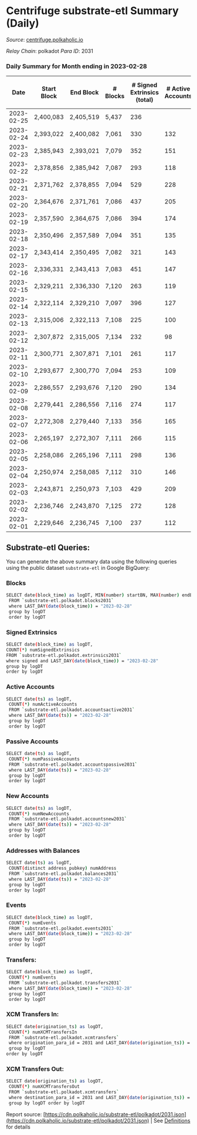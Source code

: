# Centrifuge substrate-etl Summary (Daily)

_Source_: [centrifuge.polkaholic.io](https://centrifuge.polkaholic.io)

*Relay Chain*: polkadot
*Para ID*: 2031



### Daily Summary for Month ending in 2023-02-28


| Date | Start Block | End Block | # Blocks | # Signed Extrinsics (total) | # Active Accounts | # Passive | # New | # Addresses with Balances | # Events | # Transfers | # XCM Transfers In | # XCM Transfers Out | Issues | 
| ---- | ----------- | --------- | -------- | --------------------------- | ----------------- | --------- | ----- | ------------------------- | -------- | ----------- | ------------------ | ------------------- | ------ |
| 2023-02-25 | 2,400,083 | 2,405,519 | 5,437 | 236 |  |  |  |  | 12,588 | 147 ($1.40) |   |   |  |
| 2023-02-24 | 2,393,022 | 2,400,082 | 7,061 | 330 | 132 | 22 | 12 | 44,609 | 16,486 | 226  |   |   |  |
| 2023-02-23 | 2,385,943 | 2,393,021 | 7,079 | 352 | 151 | 33 | 25 | 44,597 | 16,747 | 245  |   |   |  |
| 2023-02-22 | 2,378,856 | 2,385,942 | 7,087 | 293 | 118 | 35 | 19 | 44,572 | 16,357 | 203  |   |   |  |
| 2023-02-21 | 2,371,762 | 2,378,855 | 7,094 | 529 | 228 | 25 | 22 | 44,553 | 18,023 | 323 ($14.78) |   |   |  |
| 2023-02-20 | 2,364,676 | 2,371,761 | 7,086 | 437 | 205 | 29 | 20 | 44,532 | 17,385 | 294 ($145.59) |   |   |  |
| 2023-02-19 | 2,357,590 | 2,364,675 | 7,086 | 394 | 174 | 37 | 21 | 44,513 | 17,074 | 261  |   |   |  |
| 2023-02-18 | 2,350,496 | 2,357,589 | 7,094 | 351 | 135 | 31 | 13 | 44,493 | 16,742 | 242 ($4,053.20) |   |   |  |
| 2023-02-17 | 2,343,414 | 2,350,495 | 7,082 | 321 | 143 | 27 | 18 | 44,481 | 16,509 | 226  |   |   |  |
| 2023-02-16 | 2,336,331 | 2,343,413 | 7,083 | 451 | 147 | 41 | 25 | 44,463 | 17,412 | 347  |   |   |  |
| 2023-02-15 | 2,329,211 | 2,336,330 | 7,120 | 263 | 119 | 27 | 11 | 44,439 | 16,180 | 184  |   |   |  |
| 2023-02-14 | 2,322,114 | 2,329,210 | 7,097 | 396 | 127 | 29 | 15 | 44,429 | 17,079 | 277  |   |   |  |
| 2023-02-13 | 2,315,006 | 2,322,113 | 7,108 | 225 | 100 | 24 | 14 | 44,415 | 15,867 | 169 ($55.60) |   |   |  |
| 2023-02-12 | 2,307,872 | 2,315,005 | 7,134 | 232 | 98 | 16 | 10 | 44,401 | 15,940 | 147  |   |   |  |
| 2023-02-11 | 2,300,771 | 2,307,871 | 7,101 | 261 | 117 | 25 | 13 | 44,391 | 16,096 | 170  |   |   |  |
| 2023-02-10 | 2,293,677 | 2,300,770 | 7,094 | 253 | 109 | 14 | 8 | 44,379 | 16,048 | 185  |   |   |  |
| 2023-02-09 | 2,286,557 | 2,293,676 | 7,120 | 290 | 134 | 20 | 20 | 44,371 | 16,354 | 196 ($38.06) |   |   |  |
| 2023-02-08 | 2,279,441 | 2,286,556 | 7,116 | 274 | 117 | 20 | 10 | 44,351 | 16,209 | 184  |   |   |  |
| 2023-02-07 | 2,272,308 | 2,279,440 | 7,133 | 356 | 165 | 36 | 23 | 44,342 | 16,918 | 221  |   |   |  |
| 2023-02-06 | 2,265,197 | 2,272,307 | 7,111 | 266 | 115 | 33 | 12 | 44,320 | 16,158 | 188 ($809.13) |   |   |  |
| 2023-02-05 | 2,258,086 | 2,265,196 | 7,111 | 298 | 136 | 23 | 13 | 44,309 | 16,361 | 175  |   |   |  |
| 2023-02-04 | 2,250,974 | 2,258,085 | 7,112 | 310 | 146 | 24 | 20 | 44,297 | 16,495 | 203 ($4.62) |   |   |  |
| 2023-02-03 | 2,243,871 | 2,250,973 | 7,103 | 429 | 209 | 25 | 15 | 44,278 | 17,375 | 278 ($1,590.76) |   |   |  |
| 2023-02-02 | 2,236,746 | 2,243,870 | 7,125 | 272 | 128 | 22 | 10 | 44,270 | 16,229 | 188  |   |   |  |
| 2023-02-01 | 2,229,646 | 2,236,745 | 7,100 | 237 | 112 | 22 | 12 | 44,260 | 15,938 | 178 ($5,272.38) |   |   |  |

## Substrate-etl Queries:
You can generate the above summary data using the following queries using the public dataset `substrate-etl` in Google BigQuery:

### Blocks
```bash
SELECT date(block_time) as logDT, MIN(number) startBN, MAX(number) endBN, COUNT(*) numBlocks 
 FROM `substrate-etl.polkadot.blocks2031`  
 where LAST_DAY(date(block_time)) = "2023-02-28" 
 group by logDT 
 order by logDT
```

### Signed Extrinsics
```bash
SELECT date(block_time) as logDT, 
COUNT(*) numSignedExtrinsics 
FROM `substrate-etl.polkadot.extrinsics2031`  
where signed and LAST_DAY(date(block_time)) = "2023-02-28" 
group by logDT 
order by logDT
```

### Active Accounts
```bash
SELECT date(ts) as logDT, 
 COUNT(*) numActiveAccounts 
 FROM `substrate-etl.polkadot.accountsactive2031` 
 where LAST_DAY(date(ts)) = "2023-02-28" 
 group by logDT 
 order by logDT
```

### Passive Accounts
```bash
SELECT date(ts) as logDT, 
 COUNT(*) numPassiveAccounts 
 FROM `substrate-etl.polkadot.accountspassive2031` 
 where LAST_DAY(date(ts)) = "2023-02-28" 
 group by logDT 
 order by logDT
```

### New Accounts
```bash
SELECT date(ts) as logDT, 
 COUNT(*) numNewAccounts 
 FROM `substrate-etl.polkadot.accountsnew2031` 
 where LAST_DAY(date(ts)) = "2023-02-28" 
 group by logDT
 order by logDT
```

### Addresses with Balances
```bash
SELECT date(ts) as logDT,
 COUNT(distinct address_pubkey) numAddress 
 FROM `substrate-etl.polkadot.balances2031` 
 where LAST_DAY(date(ts)) = "2023-02-28" 
 group by logDT 
 order by logDT
```

### Events
```bash
SELECT date(block_time) as logDT, 
 COUNT(*) numEvents 
 FROM `substrate-etl.polkadot.events2031` 
 where LAST_DAY(date(block_time)) = "2023-02-28" 
 group by logDT 
 order by logDT
```

### Transfers:
```bash
SELECT date(block_time) as logDT, 
 COUNT(*) numEvents 
 FROM `substrate-etl.polkadot.transfers2031` 
 where LAST_DAY(date(block_time)) = "2023-02-28" 
 group by logDT 
 order by logDT
```

### XCM Transfers In:
```bash
SELECT date(origination_ts) as logDT, 
 COUNT(*) numXCMTransfersIn 
 FROM `substrate-etl.polkadot.xcmtransfers` 
 where origination_para_id = 2031 and LAST_DAY(date(origination_ts)) = "2023-02-28" 
 group by logDT 
order by logDT
```

### XCM Transfers Out:
```bash
SELECT date(origination_ts) as logDT, 
 COUNT(*) numXCMTransfersOut 
 FROM `substrate-etl.polkadot.xcmtransfers` 
 where destination_para_id = 2031 and LAST_DAY(date(origination_ts)) = "2023-02-28" 
 group by logDT order by logDT
```


Report source: [https://cdn.polkaholic.io/substrate-etl/polkadot/2031.json](https://cdn.polkaholic.io/substrate-etl/polkadot/2031.json) | See [Definitions](/DEFINITIONS.md) for details
